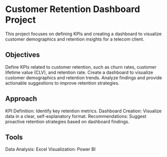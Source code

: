# Customer Retention Dashboard Project
This project focuses on defining KPIs and creating a dashboard to visualize customer demographics and retention insights for a telecom client.

## Objectives
Define KPIs related to customer retention, such as churn rates, customer lifetime value (CLV), and retention rate.
Create a dashboard to visualize customer demographics and retention trends.
Analyze findings and provide actionable suggestions to improve retention strategies.

## Approach
KPI Definition: Identify key retention metrics.
Dashboard Creation: Visualize data in a clear, self-explanatory format.
Recommendations: Suggest proactive retention strategies based on dashboard findings.

## Tools
Data Analysis: Excel
Visualization: Power BI
